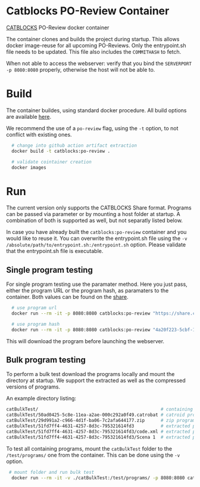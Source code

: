 # Catblocks PO-Review Container

[CATBLOCKS](https://github.com/Catrobat/Catblocks) PO-Review docker container

The container clones and builds the project during startup. This allows docker image-reuse for all upcoming PO-Reviews.
Only the entrypoint.sh file needs to be updated. This file also includes the `COMMITHASH` to fetch. 

When not able to access the webserver: verify that you bind the `SERVERPORT -p 8080:8080` properly, otherwise the host 
will not be able to.

# Build
The container buildes, using standard docker procedure. All build options are available
[here](https://docs.docker.com/engine/reference/commandline/build/). 

We recommend the use of a `po-review` flag, using the `-t` option, to not conflict with existing ones.

```bash
  # change into github action artifact extraction
  docker build -t catblocks:po-review .

  # validate cointainer creation
  docker images
```

# Run
The current version only supports the CATBLOCKS Share format.
Programs can be passed via parameter or by mounting a host folder at startup. 
A combination of both is supported as well, but not separatly listed below. 

In case you have already built the `catblocks:po-review` container and you would like to reuse it. You can overwrite the
 entrypoint.sh file using the `-v /absolute/path/to/entrypoint.sh:/entrypoint.sh` option. Please validate that the 
 entrypoint.sh file is executable. 

## Single program testing
For single program testing use the paramater method. 
Here you just pass, either the program URL or the program hash, as paramaters to the container.
Both values can be found on the [share](https://share.catrob.at/app/).

```bash
  # use program url
  docker run --rm -it -p 8080:8080 catblocks:po-review "https://share.catrob.at/app/project/4a20f223-5cbf-11ea-a2ae-000c292a0f49"

  # use program hash 
  docker run --rm -it -p 8080:8080 catblocks:po-review "4a20f223-5cbf-11ea-a2ae-000c292a0f49"
```

This will download the program before launching the webserver.

## Bulk program testing
To perform a bulk test download the programs locally and mount the directory at startup. We support the 
extracted as well as the compressed versions of programs.

An example directory listing:

```bash
catBulkTest/                                              # containing directory
catBulkTest/50ad0425-5c8e-11ea-a2ae-000c292a0f49.catrobat # catroid program format
catBulkTest/29d991a2-c966-4d1f-ba06-7c2afa644177.zip      # zip program format
catBulkTest/51fd7ff4-4631-4257-8d3c-795321614fd3          # extracted program format
catBulkTest/51fd7ff4-4631-4257-8d3c-795321614fd3/code.xml # extracted program format
catBulkTest/51fd7ff4-4631-4257-8d3c-795321614fd3/Scena 1  # extracted program format
```

To test all containing programs, mount the `catBulkTest` folder to the `/test/programs/` one from the container. This
can be done using the `-v` option.

```bash
 # mount folder and run bulk test
  docker run --rm -it -v ./catBulkTest:/test/programs/ -p 8080:8080 catblocks:po-review
```